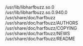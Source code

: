 /usr/lib/libharfbuzz.so.0  
/usr/lib/libharfbuzz.so.0.940.0  
/usr/share/doc/harfbuzz  
/usr/share/doc/harfbuzz/AUTHORS  
/usr/share/doc/harfbuzz/COPYING  
/usr/share/doc/harfbuzz/NEWS  
/usr/share/doc/harfbuzz/README  
